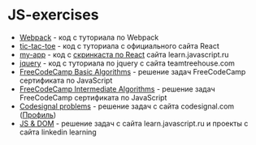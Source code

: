 # JS-exercises
* [Webpack](https://github.com/Bpedley/JS-exercises/tree/master/Webpack) - код с туториала по Webpack
* [tic-tac-toe](https://github.com/Bpedley/JS-exercises/tree/master/react-tic-tac-toe) - код с туториала с официального сайта React
* [my-app](https://github.com/Bpedley/JS-exercises/tree/master/my-app) - код с [скринкаста по React](https://learn.javascript.ru/screencast/react) сайта learn.javascript.ru
* [jquery](https://github.com/Bpedley/JS-exercises/tree/master/jquery) - код с туториала по jquery c сайта teamtreehouse.com
* [FreeCodeCamp Basic Algorithms](https://github.com/Bpedley/JS-exercises/tree/master/FreeCodeCamp%20Basic%20Algorithms) - решение задач FreeCodeCamp сертификата по JavaScript
* [FreeCodeCamp Intermediate Algorithms](https://github.com/Bpedley/JS-exercises/tree/master/FreeCodeCamp%20Intermediate%20Algorithms) - решение задач FreeCodeCamp сертификата по JavaScript
* [Codesignal problems](https://github.com/Bpedley/JS-exercises/tree/master/Codesignal%20problems) - решение задач с сайта codesignal.com ([Профиль](https://app.codesignal.com/profile/bpedley))
* [JS & DOM](https://github.com/Bpedley/JS-exercises/tree/master/JS%20%26%20DOM) - решение задач с сайта learn.javascript.ru и проекты с сайта linkedin learning
